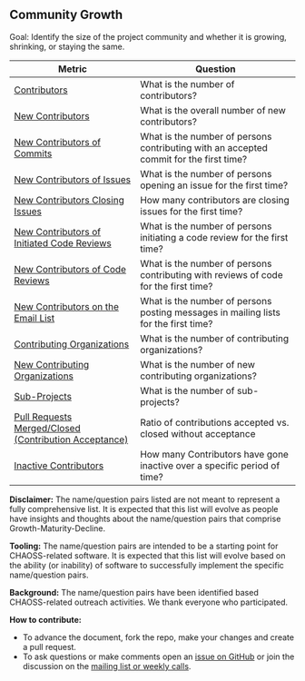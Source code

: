 ## Community Growth

Goal: Identify the size of the project community and whether it is growing, shrinking, or staying the same.

Metric | Question
--- | ---
[Contributors](../metrics/contributors.md) | What is the number of contributors?
[New Contributors](New_Contributors.md) | What is the overall number of new contributors?
[New Contributors of Commits](../metrics/New_Contributor_Commits.md) | What is the number of persons contributing with an accepted commit for the first time?
[New Contributors of Issues](../metrics/New_Contributors_Issues.md) | What is the number of persons opening an issue for the first time?
[New Contributors Closing Issues](New_Contributor_Closing_Issues.md) | How many contributors are closing issues for the first time?
[New Contributors of Initiated Code Reviews](../metrics/New_Contributors_Initiated_Code_Reviews.md) | What is the number of persons initiating a code review for the first time?
[New Contributors of Code Reviews](../metrics/pull-requests-code-reviews-contributors-new.md) | What is the number of persons contributing with reviews of code for the first time?
[New Contributors on the Email List](../metrics/New_Contributors_Email_List.md) | What is the number of persons posting messages in mailing lists for the first time?
[Contributing Organizations](../metrics/Contributing_Organizations.md) | What is the number of contributing organizations?
[New Contributing Organizations](../metrics/organizations-new.md) | What is the number of new contributing organizations?
[Sub-Projects](../metrics/sub-projects.md) | What is the number of sub-projects?
[Pull Requests Merged/Closed (Contribution Acceptance)](../metrics/pull-requests-merged-vs-closed.md)  | Ratio of contributions accepted vs. closed without acceptance
[Inactive Contributors](Inactive_Contributors.md) | How many Contributors have gone inactive over a specific period of time?

**Disclaimer:**
The name/question pairs listed are not meant to represent a fully comprehensive list. It is expected that this list will evolve as people have insights and thoughts about the name/question pairs that comprise Growth-Maturity-Decline.

**Tooling:**
The name/question pairs are intended to be a starting point for CHAOSS-related software. It is expected that this list will evolve based on the ability (or inability) of software to successfully implement the specific name/question pairs.

**Background:**
The name/question pairs have been identified based CHAOSS-related outreach activities. We thank everyone who participated.

**How to contribute:**
- To advance the document, fork the repo, make your changes and create a pull request.
- To ask questions or make comments open an [issue on GitHub][issue] or join the discussion on the [mailing list or weekly calls](https://chaoss.community/participate/).

[issue]: https://github.com/chaoss/wg-gmd/issues
